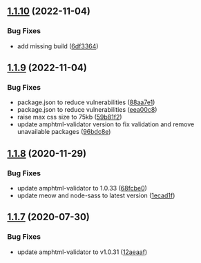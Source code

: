 ## [1.1.10](https://github.com/saitho/amp-css/compare/v1.1.9...v1.1.10) (2022-11-04)


### Bug Fixes

* add missing build ([6df3364](https://github.com/saitho/amp-css/commit/6df33643a97460590a783c7f60a14601c21d44be))

## [1.1.9](https://github.com/saitho/amp-css/compare/v1.1.8...v1.1.9) (2022-11-04)


### Bug Fixes

* package.json to reduce vulnerabilities ([88aa7e1](https://github.com/saitho/amp-css/commit/88aa7e1532c865d0d911e5c40fd13fb76d7b33d4))
* package.json to reduce vulnerabilities ([eea00c8](https://github.com/saitho/amp-css/commit/eea00c821e3a89517dc2ed82529108dad2bcd015))
* raise max css size to 75kb ([59b81f2](https://github.com/saitho/amp-css/commit/59b81f285b1131a1e84648d0ab06a23bc4b83611))
* update amphtml-validator version to fix validation and remove unavailable packages ([96bdc8e](https://github.com/saitho/amp-css/commit/96bdc8e130f6258aa4c014fc87675931885c7575))

## [1.1.8](https://github.com/saitho/amp-css/compare/v1.1.7...v1.1.8) (2020-11-29)


### Bug Fixes

* update amphtml-validator to 1.0.33 ([68fcbe0](https://github.com/saitho/amp-css/commit/68fcbe057d58045f0f5c4be3dd8c8638640fb30d))
* update meow and node-sass to latest version ([1ecad1f](https://github.com/saitho/amp-css/commit/1ecad1f55a068d2dea0dc1228ce1532ef7bfdcfa))

## [1.1.7](https://github.com/saitho/amp-css/compare/v1.1.6...v1.1.7) (2020-07-30)


### Bug Fixes

* update amphtml-validator to v1.0.31 ([12aeaaf](https://github.com/saitho/amp-css/commit/12aeaafdf79525c247a8678cd9d7fa5e63de5253))
